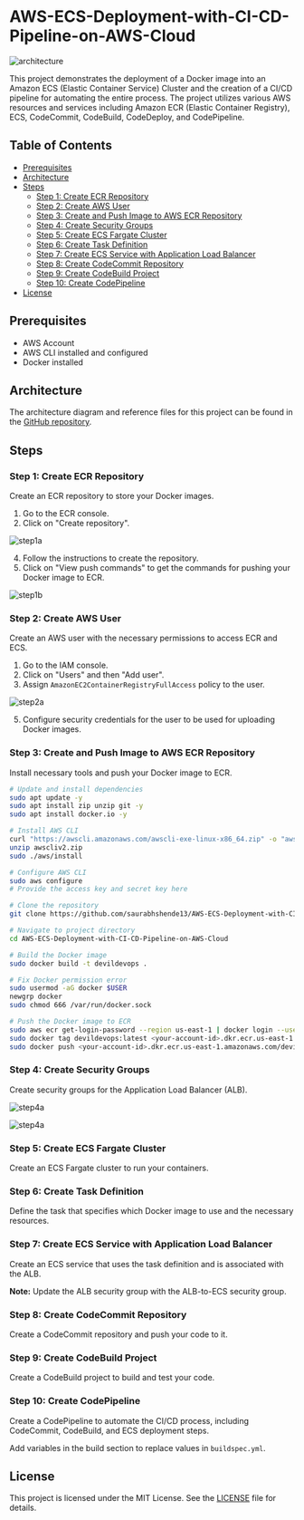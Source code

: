 # AWS-ECS-Deployment-with-CI-CD-Pipeline-on-AWS-Cloud

![architecture](Steps/project.png)

This project demonstrates the deployment of a Docker image into an Amazon ECS (Elastic Container Service) Cluster and the creation of a CI/CD pipeline for automating the entire process. The project utilizes various AWS resources and services including Amazon ECR (Elastic Container Registry), ECS, CodeCommit, CodeBuild, CodeDeploy, and CodePipeline.

## Table of Contents

- [Prerequisites](#prerequisites)
- [Architecture](#architecture)
- [Steps](#steps)
  - [Step 1: Create ECR Repository](#step-1-create-ecr-repository)
  - [Step 2: Create AWS User](#step-2-create-aws-user)
  - [Step 3: Create and Push Image to AWS ECR Repository](#step-3-create-and-push-image-to-aws-ecr-repository)
  - [Step 4: Create Security Groups](#step-4-create-security-groups)
  - [Step 5: Create ECS Fargate Cluster](#step-5-create-ecs-fargate-cluster)
  - [Step 6: Create Task Definition](#step-6-create-task-definition)
  - [Step 7: Create ECS Service with Application Load Balancer](#step-7-create-ecs-service-with-application-load-balancer)
  - [Step 8: Create CodeCommit Repository](#step-8-create-codecommit-repository)
  - [Step 9: Create CodeBuild Project](#step-9-create-codebuild-project)
  - [Step 10: Create CodePipeline](#step-10-create-codepipeline)
- [License](#license)

## Prerequisites

- AWS Account
- AWS CLI installed and configured
- Docker installed

## Architecture

The architecture diagram and reference files for this project can be found in the [GitHub repository](https://github.com/saurabhshende13/AWS-ECS-Deployment-with-CI-CD-Pipeline-on-AWS-Cloud.git).

## Steps

### Step 1: Create ECR Repository

Create an ECR repository to store your Docker images.

1. Go to the ECR console.
2. Click on "Create repository".

![step1a](Steps/Step-1a.png)

4. Follow the instructions to create the repository.
5. Click on "View push commands" to get the commands for pushing your Docker image to ECR.

![step1b](Steps/Step1b.png)

### Step 2: Create AWS User

Create an AWS user with the necessary permissions to access ECR and ECS.

1. Go to the IAM console.
2. Click on "Users" and then "Add user".
3. Assign `AmazonEC2ContainerRegistryFullAccess` policy to the user.

![step2a](Steps/Step2a.png)

5. Configure security credentials for the user to be used for uploading Docker images.

### Step 3: Create and Push Image to AWS ECR Repository

Install necessary tools and push your Docker image to ECR.

```bash
# Update and install dependencies
sudo apt update -y
sudo apt install zip unzip git -y
sudo apt install docker.io -y

# Install AWS CLI
curl "https://awscli.amazonaws.com/awscli-exe-linux-x86_64.zip" -o "awscliv2.zip"
unzip awscliv2.zip
sudo ./aws/install

# Configure AWS CLI
sudo aws configure
# Provide the access key and secret key here

# Clone the repository
git clone https://github.com/saurabhshende13/AWS-ECS-Deployment-with-CI-CD-Pipeline-on-AWS-Cloud.git

# Navigate to project directory
cd AWS-ECS-Deployment-with-CI-CD-Pipeline-on-AWS-Cloud

# Build the Docker image
sudo docker build -t devildevops .

# Fix Docker permission error
sudo usermod -aG docker $USER
newgrp docker
sudo chmod 666 /var/run/docker.sock

# Push the Docker image to ECR
sudo aws ecr get-login-password --region us-east-1 | docker login --username AWS --password-stdin <your-account-id>.dkr.ecr.us-east-1.amazonaws.com
sudo docker tag devildevops:latest <your-account-id>.dkr.ecr.us-east-1.amazonaws.com/devildevops:latest
sudo docker push <your-account-id>.dkr.ecr.us-east-1.amazonaws.com/devildevops:latest
```

### Step 4: Create Security Groups

Create security groups for the Application Load Balancer (ALB).

![step4a](Steps/Step-4a.png)

![step4a](Steps/Step4b.png)

### Step 5: Create ECS Fargate Cluster

Create an ECS Fargate cluster to run your containers.

### Step 6: Create Task Definition

Define the task that specifies which Docker image to use and the necessary resources.

### Step 7: Create ECS Service with Application Load Balancer

Create an ECS service that uses the task definition and is associated with the ALB.

**Note:** Update the ALB security group with the ALB-to-ECS security group.

### Step 8: Create CodeCommit Repository

Create a CodeCommit repository and push your code to it.

### Step 9: Create CodeBuild Project

Create a CodeBuild project to build and test your code.

### Step 10: Create CodePipeline

Create a CodePipeline to automate the CI/CD process, including CodeCommit, CodeBuild, and ECS deployment steps.

Add variables in the build section to replace values in `buildspec.yml`.

## License

This project is licensed under the MIT License. See the [LICENSE](LICENSE) file for details.
